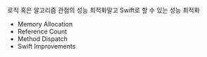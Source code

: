 로직 혹은 알고리즘 관점의 성능 최적화말고 Swift로 할 수 있는 성능 최적화

- Memory Allocation
- Reference Count
- Method Dispatch
- Swift Improvements